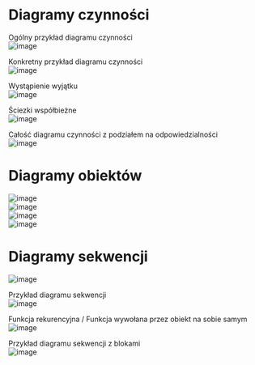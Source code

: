 # Diagramy czynności
Ogólny przykład diagramu czynności  
![image](https://github.com/user-attachments/assets/d8029856-c694-48a3-80cd-72dd52f1719d)  

Konkretny przykład diagramu czynności  
![image](https://github.com/user-attachments/assets/303ae6d1-0646-4730-844a-05319380d2c0)  

Wystąpienie wyjątku  
![image](https://github.com/user-attachments/assets/ac6f6096-d822-4a63-b9e1-ffe3f6a93954)

Ściezki współbieżne  
![image](https://github.com/user-attachments/assets/e4bb2fbf-fadc-47c8-b97e-342d8d810f90)  

Całość diagramu czynności z podziałem na odpowiedzialności  
![image](https://github.com/user-attachments/assets/f446feef-7557-4593-a034-607927487077)



# Diagramy obiektów
![image](https://github.com/user-attachments/assets/03b013da-50fc-47e3-a419-15fbaf384b10)  
![image](https://github.com/user-attachments/assets/94f88d19-4066-4a73-80fc-2c604bd7f0e4)  
![image](https://github.com/user-attachments/assets/1d774626-3f5a-4dd1-a415-38eac78c8989)  
![image](https://github.com/user-attachments/assets/2aa60148-cf99-4a92-af0c-6cfe8d683710)  



# Diagramy sekwencji
![image](https://github.com/user-attachments/assets/1ed7db59-72a5-4816-91d0-92996d0d8f1c)  

Przykład diagramu sekwencji  
![image](https://github.com/user-attachments/assets/b9b6d0dc-1105-4b8c-a069-e172a0879586)  

Funkcja rekurencyjna / Funkcja wywołana przez obiekt na sobie samym  
![image](https://github.com/user-attachments/assets/f9f9f565-8412-49ff-859d-c8c2d3b39f8d)  

Przykład diagramu sekwencji z blokami  
![image](https://github.com/user-attachments/assets/f0468d48-c8c3-4c02-8c2b-825df1f13b86)  





